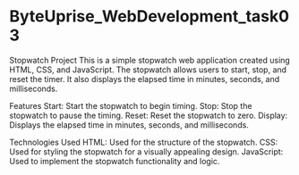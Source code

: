 # ByteUprise_WebDevelopment_task03

Stopwatch Project
This is a simple stopwatch web application created using HTML, CSS, and JavaScript. The stopwatch allows users to start, stop, and reset the timer. It also displays the elapsed time in minutes, seconds, and milliseconds.

Features
Start: Start the stopwatch to begin timing.
Stop: Stop the stopwatch to pause the timing.
Reset: Reset the stopwatch to zero.
Display: Displays the elapsed time in minutes, seconds, and milliseconds.


Technologies Used
HTML: Used for the structure of the stopwatch.
CSS: Used for styling the stopwatch for a visually appealing design.
JavaScript: Used to implement the stopwatch functionality and logic.

